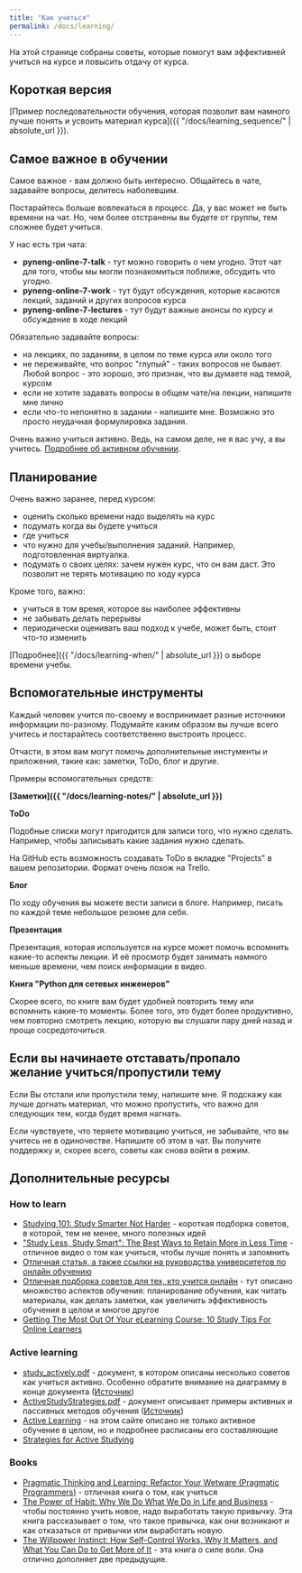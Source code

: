 ```yaml
---
title: "Как учиться"
permalink: /docs/learning/
---
```


На этой странице собраны советы, которые помогут вам эффективней учиться на курсе и повысить отдачу от курса.

## Короткая версия

[Пример последовательности обучения, которая позволит вам намного лучше понять и усвоить материал курса]({{ "/docs/learning_sequence/" | absolute_url }}).

## Самое важное в обучении

Самое важное - вам должно быть интересно.
Общайтесь в чате, задавайте вопросы, делитесь наболевшим.

Постарайтесь больше вовлекаться в процесс.
Да, у вас может не быть времени на чат.
Но, чем более отстранены вы будете от группы, тем сложнее будет учиться.

У нас есть три чата:

* __pyneng-online-7-talk__ - тут можно говорить о чем угодно. Этот чат для того, чтобы мы могли познакомиться поближе, обсудить что угодно.
* __pyneng-online-7-work__ - тут будут обсуждения, которые касаются лекций, заданий и других вопросов курса
* __pyneng-online-7-lectures__ - тут будут важные анонсы по курсу и обсуждение в ходе лекций

Обязательно задавайте вопросы:

* на лекциях, по заданиям, в целом по теме курса или около того
* не переживайте, что вопрос "глупый" - таких вопросов не бывает. Любой вопрос - это хорошо, это признак, что вы думаете над темой, курсом
* если не хотите задавать вопросы в общем чате/на лекции, напишите мне лично
* если что-то непонятно в задании - напишите мне. Возможно это просто неудачная формулировка задания.

Очень важно учиться активно.
Ведь, на самом деле, не я вас учу, а вы учитесь.
[Подробнее об активном обучении](https://github.com/pyneng/pyneng-online-jun-jul-2017/tree/master/study#active-learning).

## Планирование

Очень важно заранее, перед курсом:

* оценить сколько времени надо выделять на курс
* подумать когда вы будете учиться
* где учиться
* что нужно для учебы/выполнения заданий. Например, подготовленная виртуалка.
* подумать о своих целях: зачем нужен курс, что он вам даст. Это позволит не терять мотивацию по ходу курса


Кроме того, важно:

* учиться в том время, которое вы наиболее эффективны
* не забывать делать перерывы
* периодически оценивать ваш подход к учебе, может быть, стоит что-то изменить

[Подробнее]({{ "/docs/learning-when/" | absolute_url }}) о выборе времени учебы.

## Вспомогательные инструменты

Каждый человек учится по-своему и воспринимает разные источники информации по-разному.
Подумайте каким образом вы лучше всего учитесь и постарайтесь соответственно выстроить процесс.

Отчасти, в этом вам могут помочь дополнительные инстументы и приложения, такие как: заметки, ToDo, блог и другие.

Примеры вспомогательных средств:

__[Заметки]({{ "/docs/learning-notes/" | absolute_url }})__

__ToDo__

Подобные списки могут пригодится для записи того, что нужно сделать.
Например, чтобы записывать какие задания нужно сделать.

На GitHub есть возможность создавать ToDo в вкладке "Projects" в вашем репозитории.
Формат очень похож на Trello.

__Блог__

По ходу обучения вы можете вести записи в блоге.
Например, писать по каждой теме небольшое резюме для себя.

__Презентация__

Презентация, которая используется на курсе может помочь вспомнить какие-то аспекты лекции.
И её просмотр будет занимать намного меньше времени, чем поиск информации в видео.

__Книга "Python для сетевых инженеров"__

Скорее всего, по книге вам будет удобней повторить тему или вспомнить какие-то моменты.
Более того, это будет более продуктивно, чем повторно смотреть лекцию, которую вы слушали пару дней назад и проще сосредоточиться.


## Если вы начинаете отставать/пропало желание учиться/пропустили тему

Если Вы отстали или пропустили тему, напишите мне.
Я подскажу как лучше догнать материал, что можно пропустить, что важно для следующих тем, когда будет время нагнать.

Если чувствуете, что теряете мотивацию учиться, не забывайте, что вы учитесь не в одиночестве.
Напишите об этом в чат.
Вы получите поддержку и, скорее всего, советы как снова войти в режим.


## Дополнительные ресурсы

### How to learn

* [Studying 101: Study Smarter Not Harder](http://learningcenter.unc.edu/handouts/studying-101-study-smarter-not-harder/) - короткая подборка советов, в которой, тем не менее, много полезных идей
* ["Study Less, Study Smart": The Best Ways to Retain More in Less Time](http://lifehacker.com/study-less-study-smart-the-best-ways-to-retain-more-1683362205) - отличное видео о том как учиться, чтобы лучше понять и запомнить
* [Отличная статья, а также ссылки на руководства университетов по онлайн обучению](https://www.tonybates.ca/2012/02/29/a-student-guide-to-studying-online/)
* [Отличная подборка советов для тех, кто учится онлайн](http://www2.open.ac.uk/students/skillsforstudy/) - тут описано множество аспектов обучения: планирование обучения, как читать материалы, как делать заметки, как увеличить эффективность обучения в целом и многое другое
* [Getting The Most Out Of Your eLearning Course: 10 Study Tips For Online Learners](https://elearningindustry.com/10-study-tips-for-online-learners-getting-the-most-out-of-your-elearning-course)


### Active learning

* [study_actively.pdf](https://github.com/pyneng/pyneng-online-jun-jul-2017/blob/master/study/study_actively.pdf) - документ, в котором описаны несколько советов как учиться активно. Особенно обратите внимание на диаграмму в конце документа ([Источник](www.dartmouth.edu/~acskills/docs/study_actively.doc))
* [ActiveStudyStrategies.pdf](https://github.com/pyneng/pyneng-online-jun-jul-2017/blob/master/study/ActiveStudyStrategies.pdf) - документ описывает примеры активных и пассивных методов обучения ([Источник](https://spu.edu/depts/cfl/documents/ActiveStudyStrategies.pdf))
* [Active Learning](http://www.studygs.net/activelearn.htm) - на этом сайте описано не только активное обучение в целом, но и подробнее расписаны его составляющие
* [Strategies for Active Studying](http://www.uwec.edu/ASC/resources/ActiveStudy.htm)


### Books

* [Pragmatic Thinking and Learning: Refactor Your Wetware (Pragmatic Programmers)](https://www.amazon.com/Pragmatic-Thinking-Learning-Refactor-Programmers/dp/1934356050) - отличная книга о том, как учиться
* [The Power of Habit: Why We Do What We Do in Life and Business](https://www.amazon.com/Power-Habit-What-Life-Business/dp/081298160X) - чтобы постоянно учить новое, надо выработать такую привычку. Эта книга рассказывает о том, что такое привычка, как они возникают и как отказаться от привычки или выработать новую.
* [The Willpower Instinct: How Self-Control Works, Why It Matters, and What You Can Do to Get More of It](https://www.amazon.com/Willpower-Instinct-Self-Control-Works-Matters/dp/1583335080) - эта книга о силе воли. Она отлично дополняет две предыдущие.
